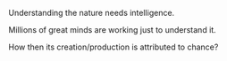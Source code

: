 Understanding the nature needs intelligence.

Millions of great minds are working just to understand it.

How then its creation/production is attributed to chance?
